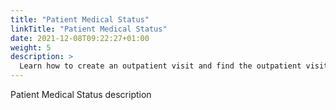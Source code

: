 ```yaml
---
title: "Patient Medical Status"
linkTitle: "Patient Medical Status"
date: 2021-12-08T09:22:27+01:00
weight: 5
description: >
  Learn how to create an outpatient visit and find the outpatient visit created previously
---
```


Patient Medical Status description
